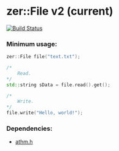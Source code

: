 # zer::File v2 (current)

[![Build Status](https://travis-ci.com/ZERDICORP/file-lib.svg?branch=current)](https://travis-ci.com/ZERDICORP/file-lib)

### Minimum usage:
```cpp
zer::File file("text.txt");

/*
    Read.
*/
std::string sData = file.read().get();

/*
    Write.
*/
file.write("Hello, world!");
```

### Dependencies:
- [athm.h](https://github.com/ZERDICORP/athm-lib.git)
